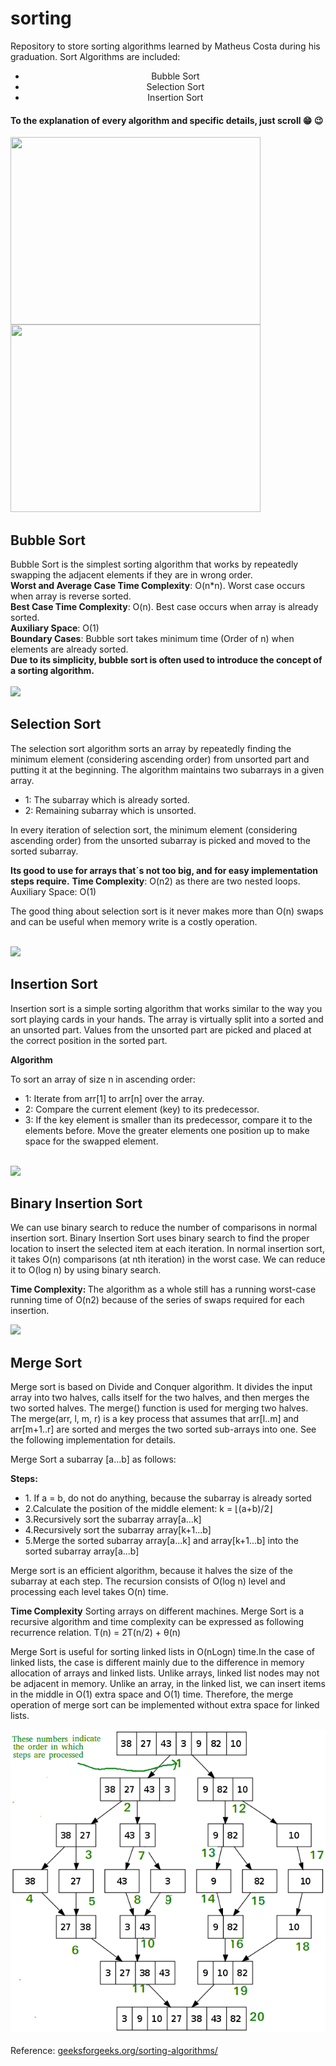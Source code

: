 # sorting
 Repository to store sorting algorithms learned by Matheus Costa during his graduation.
Sort Algorithms are included:
<center><ul>
 <li>Bubble Sort</li>
 <li>Selection Sort</li>
 <li>Insertion Sort</li>
<ul>
  </center>
 <h4>To the explanation of every algorithm and specific details, just scroll  😁 😉 </h4>
   <img align="left" width="400" height="300" src="https://media.giphy.com/media/QaPkV29BJh3gI/giphy.gif"/>
  <img width="400" height="300" src="https://media.giphy.com/media/4UzW8S83pWoKs/giphy.gif"/>
 <h2>Bubble Sort</h2>
 Bubble Sort is the simplest sorting algorithm that works by repeatedly swapping the adjacent elements if they are in wrong order.<br>
 <b>Worst and Average Case Time Complexity</b>: O(n*n). Worst case occurs when array is reverse sorted.<br>
 <b>Best Case Time Complexity</b>: O(n). Best case occurs when array is already sorted.<br>
 <b>Auxiliary Space</b>: O(1)<br>
 <b>Boundary Cases</b>: Bubble sort takes minimum time (Order of n) when elements are already sorted.<br>
 <b>Due to its simplicity, bubble sort is often used to introduce the concept of a sorting algorithm.</b>
 <br><br>
 <img src="https://media.giphy.com/media/nfq7ThNeMbfCfGDGu2/giphy.gif"/>
 <br>
 <h2>Selection Sort</h2>
 <p>The selection sort algorithm sorts an array by repeatedly finding the minimum element (considering ascending order) from unsorted part and putting it at the beginning. The algorithm maintains two subarrays in a given array.</p>
 <ul>
<li>1: The subarray which is already sorted.</li>
<li>2: Remaining subarray which is unsorted.</li>
</ul>
<p>In every iteration of selection sort, the minimum element (considering ascending order) from the unsorted subarray is picked and moved to the sorted subarray.</p>
<b> Its good to use for arrays that´s not too big, and for easy implementation steps require.</b>
<b>Time Complexity</b>: O(n2) as there are two nested loops.</b>
<br>
Auxiliary Space: O(1)
<p>The good thing about selection sort is it never makes more than O(n) swaps and can be useful when memory write is a costly operation.</p>
 <br>
 <img src="https://media.giphy.com/media/z3iMTsKMWSEDBLtCy2/giphy.gif"/>
 <br>
 <h2>Insertion Sort</h2>
 <p>Insertion sort is a simple sorting algorithm that works similar to the way you sort playing cards in your hands. The array is virtually split into a sorted and an unsorted part. Values from the unsorted part are picked and placed at the correct position in the sorted part.</p>
 <b>Algorithm</b>
  <p>To sort an array of size n in ascending order:</p>
  <ul>
  <li>1: Iterate from arr[1] to arr[n] over the array.</li>
  <li>2: Compare the current element (key) to its predecessor.</li>
  <li>3: If the key element is smaller than its predecessor, compare it to the elements before. Move the greater elements one position up to make space for the swapped element.</li>
  </ul>
 <br>
 <img src="https://media.giphy.com/media/28cSLDjI0mJFZQOyin/giphy.gif"/>
 <br>
 <h2>Binary Insertion Sort</h2>
 <p>We can use binary search to reduce the number of comparisons in normal insertion sort. Binary Insertion Sort uses binary search to find the proper location to insert the selected item at each iteration. 
In normal insertion sort, it takes O(n) comparisons (at nth iteration) in the worst case. We can reduce it to O(log n) by using binary search.</p>
 <p> <b>Time Complexity: </b>The algorithm as a whole still has a running worst-case running time of O(n2) because of the series of swaps required for each insertion.</p>
 <img src="https://media.giphy.com/media/HJwkuOw1NRCfqk7Ttr/giphy.gif"/>
 <br>
 <h2>Merge Sort</h2>
 <p>Merge sort is based on Divide and Conquer algorithm. It divides the input array into two halves, calls itself for the two halves, and then merges the two sorted halves. The merge() function is used for merging two halves. The merge(arr, l, m, r) is a key process that assumes that arr[l..m] and arr[m+1..r] are sorted and merges the two sorted sub-arrays into one. See the following implementation for details.</p>
 <p>Merge Sort a subarray [a...b] as follows:</p>
 <b>Steps:</b>
 <ul>
  <li>1. If a = b, do not do anything, because the subarray is already sorted</li>
  <li>2.Calculate the position of the middle element: k = ⌊(a+b)/2⌋</li>
  <li>3.Recursively sort the subarray array[a...k]</li>
  <li>4.Recursively sort the subarray array[k+1...b]</li>
  <li>5.Merge the sorted subarray array[a...k] and array[k+1...b] into the sorted subarray array[a...b]</li>
 </ul>
 <p> Merge sort is an efficient algorithm, because it halves the size of the subarray at each step. The recursion consists of O(log n) level and processing each level takes O(n) time.</p>
 <p><b>Time Complexity</b> Sorting arrays on different machines. Merge Sort is a recursive algorithm and time complexity can be expressed as following recurrence relation. 
  T(n) = 2T(n/2) + θ(n)</p>
 <p>Merge Sort is useful for sorting linked lists in O(nLogn) time.In the case of linked lists, the case is different mainly due to the difference in memory allocation of arrays and linked lists. Unlike arrays, linked list nodes may not be adjacent in memory. Unlike an array, in the linked list, we can insert items in the middle in O(1) extra space and O(1) time. Therefore, the merge operation of merge sort can be implemented without extra space for linked lists.</p>
 <img src="/Merge-Sort-Tutorial.png"/>
 <br>
 <br>
 Reference: <a href="https://www.geeksforgeeks.org/sorting-algorithms/">geeksforgeeks.org/sorting-algorithms/</a>
